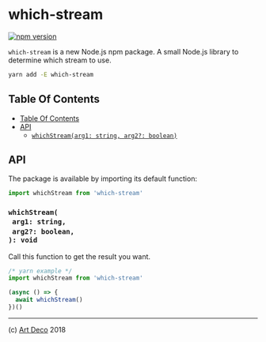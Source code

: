 # which-stream

[![npm version](https://badge.fury.io/js/which-stream.svg)](https://npmjs.org/package/which-stream)

`which-stream` is a new Node.js npm package. A small Node.js library to determine which stream to use.

```sh
yarn add -E which-stream
```

## Table Of Contents

- [Table Of Contents](#table-of-contents)
- [API](#api)
  * [`whichStream(arg1: string, arg2?: boolean)`](#mynewpackagearg1-stringarg2-boolean-void)

## API

The package is available by importing its default function:

```js
import whichStream from 'which-stream'
```

### `whichStream(`<br/>&nbsp;&nbsp;`arg1: string,`<br/>&nbsp;&nbsp;`arg2?: boolean,`<br/>`): void`

Call this function to get the result you want.

```js
/* yarn example */
import whichStream from 'which-stream'

(async () => {
  await whichStream()
})()
```

---

(c) [Art Deco][1] 2018

[1]: https://artdeco.bz
